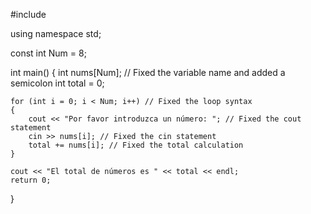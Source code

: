  #include <iostream>

using namespace std;

const int Num = 8;

int main()
{
    int nums[Num]; // Fixed the variable name and added a semicolon
    int total = 0;
    
    for (int i = 0; i < Num; i++) // Fixed the loop syntax
    {
        cout << "Por favor introduzca un número: "; // Fixed the cout statement
        cin >> nums[i]; // Fixed the cin statement
        total += nums[i]; // Fixed the total calculation
    }
    
    cout << "El total de números es " << total << endl;
    return 0;
}
